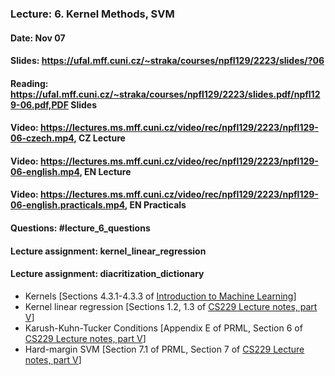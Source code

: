 ### Lecture: 6. Kernel Methods, SVM
#### Date: Nov 07
#### Slides: https://ufal.mff.cuni.cz/~straka/courses/npfl129/2223/slides/?06
#### Reading: https://ufal.mff.cuni.cz/~straka/courses/npfl129/2223/slides.pdf/npfl129-06.pdf,PDF Slides
#### Video: https://lectures.ms.mff.cuni.cz/video/rec/npfl129/2223/npfl129-06-czech.mp4, CZ Lecture
#### Video: https://lectures.ms.mff.cuni.cz/video/rec/npfl129/2223/npfl129-06-english.mp4, EN Lecture
#### Video: https://lectures.ms.mff.cuni.cz/video/rec/npfl129/2223/npfl129-06-english.practicals.mp4, EN Practicals
#### Questions: #lecture_6_questions
#### Lecture assignment: kernel_linear_regression
#### Lecture assignment: diacritization_dictionary

- Kernels [Sections 4.3.1-4.3.3 of [Introduction to Machine Learning](https://arxiv.org/pdf/0904.3664v1.pdf)]
- Kernel linear regression [Sections 1.2, 1.3 of [CS229 Lecture notes, part V](http://cs229.stanford.edu/summer2020/cs229-notes3.pdf)]
- Karush-Kuhn-Tucker Conditions [Appendix E of PRML, Section 6 of [CS229 Lecture notes, part V](http://cs229.stanford.edu/summer2020/cs229-notes3.pdf)]
- Hard-margin SVM [Section 7.1 of PRML, Section 7 of [CS229 Lecture notes, part V](http://cs229.stanford.edu/summer2020/cs229-notes3.pdf)]
